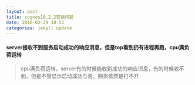 ```yaml
---
layout: post
title: cognos10.2.2安装问题
date: 2016-02-29 10:53
categories: jekyll update
---
```


#### server接收不到服务启动成功的响应消息，但是top看到扔有进程再跑，cpu满负荷运转
> cpu满负荷运转，server有的时候能收到成功的响应消息，有的时候收不到，但是不管显示启动成功与否，网页依然是打不开
    
